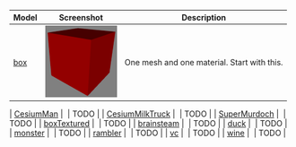 | Model                                | Screenshot | Description|
|--------------------------------------|------------|------------|
| [box](box)                           | ![](box/screenshot/screenshot.png) | One mesh and one material. Start with this. |


| [CesiumMan](CesiumMan)               | ![]() | TODO |
| [CesiumMilkTruck](CesiumMilkTruck)   | ![]() | TODO |
| [SuperMurdoch](SuperMurdoch)         | ![]() | TODO |
| [boxTextured](boxTextured)           | ![]() | TODO |
| [brainsteam](brainsteam)             | ![]() | TODO |
| [duck](duck)                         | ![]() | TODO |
| [monster](monster)                   | ![]() | TODO |
| [rambler](rambler)                   | ![]() | TODO |
| [vc](vc)                             | ![]() | TODO |
| [wine](wine)                         | ![]() | TODO |